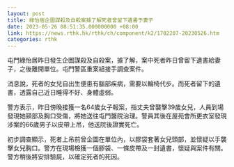 ```yaml
---
layout: post
title: 綠怡居企圖謀殺及自殺案據了解死者曾留下遺書予妻子
date: 2023-05-26 08:51:35.000000000 +08:00
link: https://news.rthk.hk/rthk/ch/component/k2/1702207-20230526.htm
categories: rthk
---
```


屯門綠怡居昨日發生企圖謀殺及自殺案，據了解，案中死者昨日曾留下遺書給妻子，之後離開單位。屯門警區重案組接手調查案件。

消息說，死者的女兒自出生便患有腦部疾病，需要以輪椅代步。而死者留下的遺書，透露自己近日睡得不好、身體虛弱。

警方表示，昨日傍晚接獲一名64歲女子報案，指丈夫曾襲擊39歲女兒，人員到場發現她頸部及胸口受傷，將她送往屯門醫院治理。警員其後在屋苑會所更衣室發現涉案的66歲男子以皮帶上吊，他送院後證實死亡。

初步調查顯示，死者上吊前曾企圖在單位內，以膠袋套著女兒頭部，並懷疑以手襲擊女兒胸口。警方在現場檢獲一個膠袋、一條皮帶及一封遺書，懷疑與案件有關。警方稍後將安排驗屍，以確定死者的死因。
